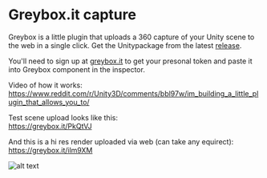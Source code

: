 # Greybox.it capture

Greybox is a little plugin that uploads a 360 capture of your Unity scene to the web in a single click. Get the Unitypackage from the latest [release](https://github.com/crookookoo/greybox-capture/releases).

You'll need to sign up at [greybox.it](https://greybox.it/) to get your presonal token and paste it into Greybox component in the inspector.

Video of how it works:\
https://www.reddit.com/r/Unity3D/comments/bbl97w/im_building_a_little_plugin_that_allows_you_to/

Test scene upload looks like this:\
https://greybox.it/PkQtVJ

And this is a hi res render uploaded via web (can take any equirect):\
https://greybox.it/ilm9XM

![alt text](http://eugene.works.s3.amazonaws.com/cloud/gbxt-screenshots.png "Greybox screenshots")

